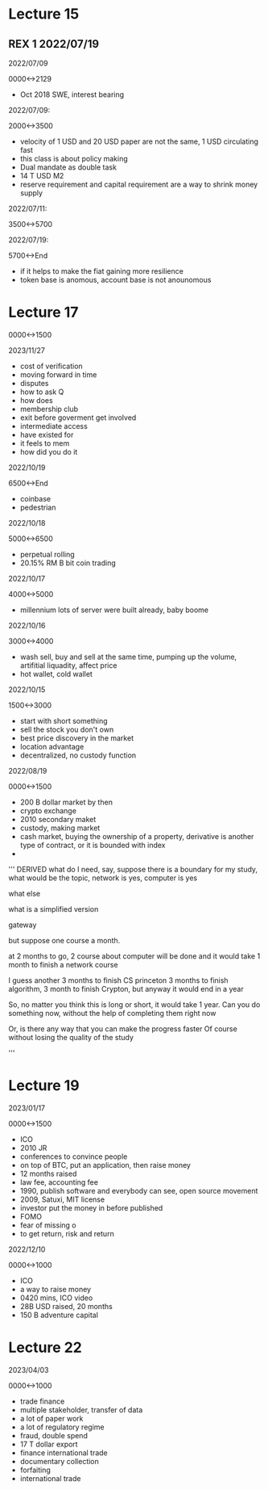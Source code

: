 # Lecture 15
## REX 1 2022/07/19

2022/07/09

0000<->2129

- Oct 2018 SWE, interest bearing

2022/07/09:

2000<->3500

- velocity of 1 USD and 20 USD paper are not the same, 1 USD circulating fast
- this class is about policy making
- Dual mandate as double task
- 14 T USD M2
- reserve requirement and capital requirement are a way to shrink money supply

2022/07/11:

3500<->5700

2022/07/19:

5700<->End

- if it helps to make the fiat gaining more resilience
- token base is anomous, account base is not anounomous

# Lecture 17

0000<->1500

2023/11/27

- cost of verification
- moving forward in time
- disputes
- how to ask Q
- how does
- membership club
- exit before goverment get involved
- intermediate access
- have existed for
- it feels to mem
- how did you do it

2022/10/19

6500<->End

- coinbase
- pedestrian

2022/10/18

5000<->6500

- perpetual rolling
- 20.15% RM B bit coin trading

2022/10/17

4000<->5000

- millennium lots of server were built already, baby boome

2022/10/16

3000<->4000

- wash sell, buy and sell at the same time, pumping up the volume, artifitial liquadity, affect price
- hot wallet, cold wallet

2022/10/15

1500<->3000

- start with short something
- sell the stock you don't own
- best price discovery in the market
- location advantage
- decentralized, no custody function

2022/08/19

0000<->1500

- 200 B dollar market by then
- crypto exchange
- 2010 secondary maket
- custody, making market
- cash market, buying the ownership of a property, derivative is another type of contract, or it is bounded with index
- 

'''
DERIVED
what do I need, say, suppose there is a boundary for my study, what would be the topic, network is yes, computer is yes

what else

what is a simplified version

gateway

but suppose one course a month.

at 2 months to go, 2 course about computer will be done
and it would take 1 month to finish a network course

I guess another 3 months to finish CS princeton
3 months to finish algorithm, 3 month to finish Crypton, but anyway it would end in a year

So, no matter you think this is long or short, it would take 1 year.
Can you do something now, without the help of completing them right now

Or, is there any way that you can make the progress faster
Of course without losing the quality of the study

'''

# Lecture 19

2023/01/17

0000<->1500

-  ICO
- 2010 JR
- conferences to convince people
- on top of BTC, put an application, then raise money
- 12 months raised
- law fee, accounting fee
- 1990, publish software and everybody can see, open source movement
- 2009, Satuxi, MIT license
- investor put the money in before published
- FOMO
- fear of missing o
- to get return, risk and return

2022/12/10

0000<->1000

- ICO
- a way to raise money
- 0420 mins, ICO video
- 28B USD raised, 20 months
- 150 B adventure capital

# Lecture 22

2023/04/03

0000<->1000

- trade finance
- multiple stakeholder, transfer of data
- a lot of paper work
- a lot of regulatory regime
- fraud, double spend
- 17 T dollar export
- finance international trade
- documentary collection
- forfaiting
- international trade

